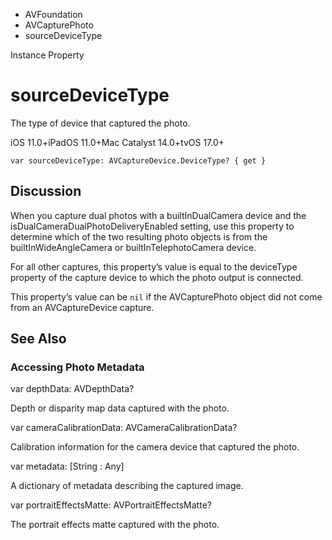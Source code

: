 

- AVFoundation
- AVCapturePhoto
-  sourceDeviceType 

Instance Property

# sourceDeviceType

The type of device that captured the photo.

iOS 11.0+iPadOS 11.0+Mac Catalyst 14.0+tvOS 17.0+

``` source
var sourceDeviceType: AVCaptureDevice.DeviceType? { get }
```

## Discussion

When you capture dual photos with a builtInDualCamera device and the isDualCameraDualPhotoDeliveryEnabled setting, use this property to determine which of the two resulting photo objects is from the builtInWideAngleCamera or builtInTelephotoCamera device.

For all other captures, this property’s value is equal to the deviceType property of the capture device to which the photo output is connected.

This property’s value can be `nil` if the AVCapturePhoto object did not come from an AVCaptureDevice capture.

## See Also

### Accessing Photo Metadata

var depthData: AVDepthData?

Depth or disparity map data captured with the photo.

var cameraCalibrationData: AVCameraCalibrationData?

Calibration information for the camera device that captured the photo.

var metadata: [String : Any]

A dictionary of metadata describing the captured image.

var portraitEffectsMatte: AVPortraitEffectsMatte?

The portrait effects matte captured with the photo.

